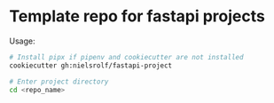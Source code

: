 # Template repo for fastapi projects

Usage:
```sh
# Install pipx if pipenv and cookiecutter are not installed
cookiecutter gh:nielsrolf/fastapi-project

# Enter project directory
cd <repo_name>
```
